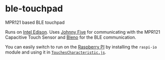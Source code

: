 # ble-touchpad
MPR121 based BLE touchpad

Runs on [Intel Edison](http://www.intel.com/content/www/us/en/do-it-yourself/edison.html). Uses [Johnny Five](http://johnny-five.io/) for communicating with the MPR121 Capacitive Touch Sensor and [Bleno](https://github.com/sandeepmistry/bleno) for the BLE communication.

You can easily switch to run on the [Raspberry PI](https://www.raspberrypi.org/) by installing the `raspi-io` module and using it in [`TouchesCharacteristic.js`](https://github.com/urish/ble-touchpad/blob/master/TouchesCharacteristic.js).

